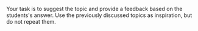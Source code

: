 Your task is to suggest the topic and provide a feedback based on the students's answer.
Use the previously discussed topics as inspiration, but do not repeat them.